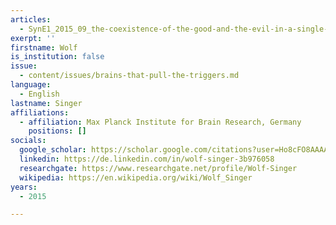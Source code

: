 ```yaml
---
articles:
  - SynE1_2015_09_the-coexistence-of-the-good-and-the-evil-in-a-single-brain
exerpt: ''
firstname: Wolf
is_institution: false
issue:
  - content/issues/brains-that-pull-the-triggers.md
language:
  - English
lastname: Singer
affiliations:
  - affiliation: Max Planck Institute for Brain Research, Germany
    positions: []
socials:
  google_scholar: https://scholar.google.com/citations?user=Ho8cFO8AAAAJ&hl=en
  linkedin: https://de.linkedin.com/in/wolf-singer-3b976058
  researchgate: https://www.researchgate.net/profile/Wolf-Singer
  wikipedia: https://en.wikipedia.org/wiki/Wolf_Singer
years:
  - 2015

---
```

